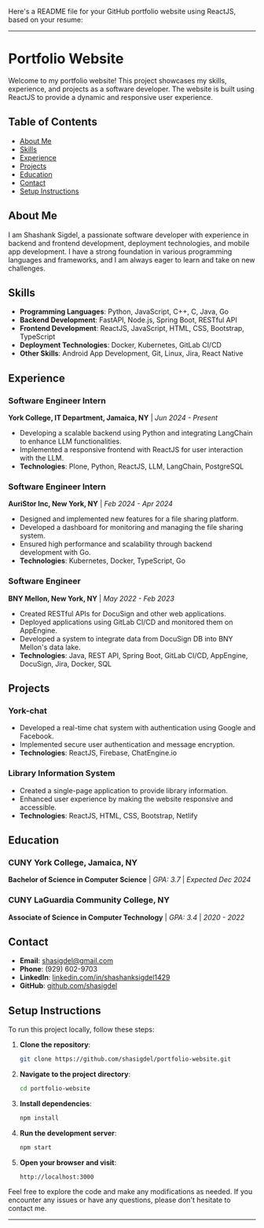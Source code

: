 Here's a README file for your GitHub portfolio website using ReactJS, based on your resume:

---

# Portfolio Website

Welcome to my portfolio website! This project showcases my skills, experience, and projects as a software developer. The website is built using ReactJS to provide a dynamic and responsive user experience.

## Table of Contents

- [About Me](#about-me)
- [Skills](#skills)
- [Experience](#experience)
- [Projects](#projects)
- [Education](#education)
- [Contact](#contact)
- [Setup Instructions](#setup-instructions)

## About Me

I am Shashank Sigdel, a passionate software developer with experience in backend and frontend development, deployment technologies, and mobile app development. I have a strong foundation in various programming languages and frameworks, and I am always eager to learn and take on new challenges.

## Skills

- **Programming Languages**: Python, JavaScript, C++, C, Java, Go
- **Backend Development**: FastAPI, Node.js, Spring Boot, RESTful API
- **Frontend Development**: ReactJS, JavaScript, HTML, CSS, Bootstrap, TypeScript
- **Deployment Technologies**: Docker, Kubernetes, GitLab CI/CD
- **Other Skills**: Android App Development, Git, Linux, Jira, React Native

## Experience

### Software Engineer Intern
**York College, IT Department, Jamaica, NY** | *Jun 2024 - Present*  
- Developing a scalable backend using Python and integrating LangChain to enhance LLM functionalities.
- Implemented a responsive frontend with ReactJS for user interaction with the LLM.
- **Technologies**: Plone, Python, ReactJS, LLM, LangChain, PostgreSQL

### Software Engineer Intern
**AuriStor Inc, New York, NY** | *Feb 2024 - Apr 2024*  
- Designed and implemented new features for a file sharing platform.
- Developed a dashboard for monitoring and managing the file sharing system.
- Ensured high performance and scalability through backend development with Go.
- **Technologies**: Kubernetes, Docker, TypeScript, Go

### Software Engineer
**BNY Mellon, New York, NY** | *May 2022 - Feb 2023*  
- Created RESTful APIs for DocuSign and other web applications.
- Deployed applications using GitLab CI/CD and monitored them on AppEngine.
- Developed a system to integrate data from DocuSign DB into BNY Mellon's data lake.
- **Technologies**: Java, REST API, Spring Boot, GitLab CI/CD, AppEngine, DocuSign, Jira, Docker, SQL

## Projects

### York-chat
- Developed a real-time chat system with authentication using Google and Facebook.
- Implemented secure user authentication and message encryption.
- **Technologies**: ReactJS, Firebase, ChatEngine.io

### Library Information System
- Created a single-page application to provide library information.
- Enhanced user experience by making the website responsive and accessible.
- **Technologies**: ReactJS, HTML, CSS, Bootstrap, Netlify

## Education

### CUNY York College, Jamaica, NY
**Bachelor of Science in Computer Science** | *GPA: 3.7* | *Expected Dec 2024*

### CUNY LaGuardia Community College, NY
**Associate of Science in Computer Technology** | *GPA: 3.4* | *2020 - 2022*

## Contact

- **Email**: shasigdel@gmail.com
- **Phone**: (929) 602-9703
- **LinkedIn**: [linkedin.com/in/shashanksigdel1429](https://linkedin.com/in/shashanksigdel1429)
- **GitHub**: [github.com/shasigdel](https://github.com/shasigdel)

## Setup Instructions

To run this project locally, follow these steps:

1. **Clone the repository**:
    ```bash
    git clone https://github.com/shasigdel/portfolio-website.git
    ```

2. **Navigate to the project directory**:
    ```bash
    cd portfolio-website
    ```

3. **Install dependencies**:
    ```bash
    npm install
    ```

4. **Run the development server**:
    ```bash
    npm start
    ```

5. **Open your browser and visit**:
    ```url
    http://localhost:3000
    ```

Feel free to explore the code and make any modifications as needed. If you encounter any issues or have any questions, please don't hesitate to contact me.

---
